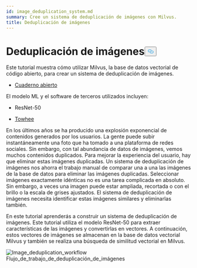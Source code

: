 ```yaml
---
id: image_deduplication_system.md
summary: Cree un sistema de deduplicación de imágenes con Milvus.
title: Deduplicación de imágenes
---
```

<h1 id="Image-Deduplication" class="common-anchor-header">Deduplicación de imágenes<button data-href="#Image-Deduplication" class="anchor-icon" translate="no">
      <svg translate="no"
        aria-hidden="true"
        focusable="false"
        height="20"
        version="1.1"
        viewBox="0 0 16 16"
        width="16"
      >
        <path
          fill="#0092E4"
          fill-rule="evenodd"
          d="M4 9h1v1H4c-1.5 0-3-1.69-3-3.5S2.55 3 4 3h4c1.45 0 3 1.69 3 3.5 0 1.41-.91 2.72-2 3.25V8.59c.58-.45 1-1.27 1-2.09C10 5.22 8.98 4 8 4H4c-.98 0-2 1.22-2 2.5S3 9 4 9zm9-3h-1v1h1c1 0 2 1.22 2 2.5S13.98 12 13 12H9c-.98 0-2-1.22-2-2.5 0-.83.42-1.64 1-2.09V6.25c-1.09.53-2 1.84-2 3.25C6 11.31 7.55 13 9 13h4c1.45 0 3-1.69 3-3.5S14.5 6 13 6z"
        ></path>
      </svg>
    </button></h1><p>Este tutorial muestra cómo utilizar Milvus, la base de datos vectorial de código abierto, para crear un sistema de deduplicación de imágenes.</p>
<ul>
<li><a href="https://github.com/towhee-io/examples/blob/main/image/image_deduplication/image_deduplication.ipynb">Cuaderno abierto</a></li>
</ul>
<p>El modelo ML y el software de terceros utilizados incluyen:</p>
<ul>
<li><p>ResNet-50</p></li>
<li><p><a href="https://www.google.com/url?sa=t&amp;rct=j&amp;q=&amp;esrc=s&amp;source=web&amp;cd=&amp;cad=rja&amp;uact=8&amp;ved=2ahUKEwjm8-KEjtj7AhVPcGwGHapPB40QFnoECAgQAQ&amp;url=https%3A%2F%2Ftowhee.io%2F&amp;usg=AOvVaw37IzMMiyxGtj82K7O4fInn">Towhee</a></p></li>
</ul>
<p>En los últimos años se ha producido una explosión exponencial de contenidos generados por los usuarios. La gente puede subir instantáneamente una foto que ha tomado a una plataforma de redes sociales. Sin embargo, con tal abundancia de datos de imágenes, vemos muchos contenidos duplicados. Para mejorar la experiencia del usuario, hay que eliminar estas imágenes duplicadas. Un sistema de deduplicación de imágenes nos ahorra el trabajo manual de comparar una a una las imágenes de la base de datos para eliminar las imágenes duplicadas. Seleccionar imágenes exactamente idénticas no es una tarea complicada en absoluto. Sin embargo, a veces una imagen puede estar ampliada, recortada o con el brillo o la escala de grises ajustados. El sistema de deduplicación de imágenes necesita identificar estas imágenes similares y eliminarlas también.</p>
<p>En este tutorial aprenderás a construir un sistema de deduplicación de imágenes. Este tutorial utiliza el modelo ResNet-50 para extraer características de las imágenes y convertirlas en vectores. A continuación, estos vectores de imágenes se almacenan en la base de datos vectorial Milvus y también se realiza una búsqueda de similitud vectorial en Milvus.</p>
<p>
  
   <span class="img-wrapper"> <img translate="no" src="/docs/v2.4.x/assets/image_deduplication.png" alt="Image_deduplication_workflow" class="doc-image" id="image_deduplication_workflow" />
   </span> <span class="img-wrapper"> <span>Flujo_de_trabajo_de_deduplicación_de_imágenes</span> </span></p>
